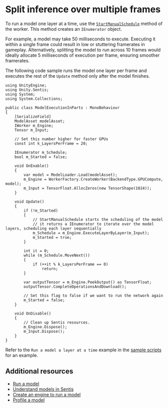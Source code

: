 # Split inference over multiple frames

To run a model one layer at a time, use the [`StartManualSchedule`](xref:Unity.Sentis.GenericWorker.StartManualSchedule) method of the worker. This method creates an `IEnumerator` object.

For example, a model may take 50 milliseconds to execute. Executing it within a single frame could result in low or stuttering framerates in gameplay. Alternatively, splitting the model to run across 10 frames would ideally allocate 5 milliseconds of execution per frame, ensuring smoother framerates.

The following code sample runs the model one layer per frame and executes the rest of the `Update` method only after the model finishes.

```
using UnityEngine;
using Unity.Sentis;
using System;
using System.Collections;

public class ModelExecutionInParts : MonoBehaviour
{
    [SerializeField]
    ModelAsset modelAsset;
    IWorker m_Engine;
    Tensor m_Input;

    // Set this number higher for faster GPUs
    const int k_LayersPerFrame = 20;

    IEnumerator m_Schedule;
    bool m_Started = false;

    void OnEnable()
    {
        var model = ModelLoader.Load(modelAsset);
        m_Engine = WorkerFactory.CreateWorker(BackendType.GPUCompute, model);
        m_Input = TensorFloat.AllocZeros(new TensorShape(1024));
    }

    void Update()
    {
        if (!m_Started)
        {
            // StartManualSchedule starts the scheduling of the model
            // it returns a IEnumerator to iterate over the model layers, scheduling each layer sequentially
            m_Schedule = m_Engine.ExecuteLayerByLayer(m_Input);
            m_Started = true;
        }

        int it = 0;
        while (m_Schedule.MoveNext())
        {
            if (++it % k_LayersPerFrame == 0)
                return;
        }

        var outputTensor = m_Engine.PeekOutput() as TensorFloat;
        outputTensor.CompleteOperationsAndDownload();

        // Set this flag to false if we want to run the network again
        m_Started = false;
    }

    void OnDisable()
    {
        // Clean up Sentis resources.
        m_Engine.Dispose();
        m_Input.Dispose();
    }
}
```

Refer to the `Run a model a layer at a time` example in the [sample scripts](package-samples.md) for an example.

## Additional resources

- [Run a model](run-a-model.md)
- [Understand models in Sentis](models-concept.md)
- [Create an engine to run a model](create-an-engine.md)
- [Profile a model](profile-a-model.md)
